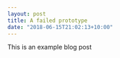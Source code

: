 ```yaml
---
layout: post
title: A failed prototype
date: "2018-06-15T21:02:13+10:00"
---
```


This is an example blog post
